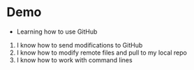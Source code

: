 # Demo

- Learning how to use GitHub
1. I know how to send modifications to GitHub
2. I know how to modify remote files and pull to my local repo
3. I know how to work with command lines
